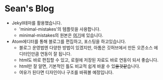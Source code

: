# Sean's Blog
* Jekyll테마를 활용했습니다.  
  * 'minimal-mistakes'의 템플릿을 사용합니다.
  * minimal-mistakes의 원본은 [여기](https://mmistakes.github.io/minimal-mistakes/)에 있습니다.  
* Atom에디터를 통해 블로그를 편집하고, 포스팅을 하고있습니다.  
  * 블로그 운영법엔 다양한 방법이 있겠지만, 아톰은 깃허브에서 만든 오픈소스 에디터인만큼 연동이 잘 됩니다.
  * html도 바로 편집할 수 있고, 로컬에 저장된 자료도 바로 연동이 되서 좋습니다.
  * html만 잘 알면, 기본적인 틀도 비교적 쉽게 바꿀 수 있~~을것같~~습니다.
  * 여유가 된다면 디자인이나 구조를 바꿔볼 예정입니다.
    

